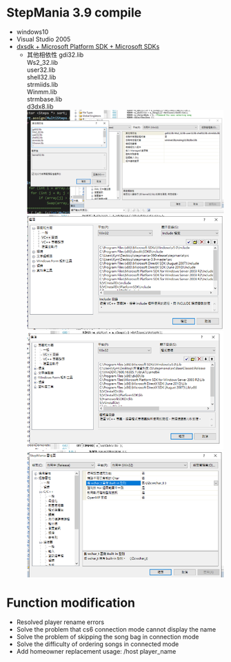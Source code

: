 # StepMania 3.9 compile
+ windows10
+ Visual Studio 2005
+ [dxsdk + Microsoft Platform SDK + Microsoft SDKs](https://drive.google.com/open?id=17gCXiIvhJP_w4druciA0DQPqaPKpw6cX)
	- 其他相依性
	gdi32.lib  
	Ws2_32.lib  
	user32.lib  
	shell32.lib  
	strmiids.lib  
	Winmm.lib  
	strmbase.lib  
	d3dx8.lib  
![img depend](img/6.png)
![img include](img/3.png)
![img lib](img/4.png)
![img wchar](img/5.png)

# Function modification
+ Resolved player rename errors
+ Solve the problem that cs6 connection mode cannot display the name
+ Solve the problem of skipping the song bag in connection mode
+ Solve the difficulty of ordering songs in connected mode
+ Add homeowner replacement usage: /host player_name
